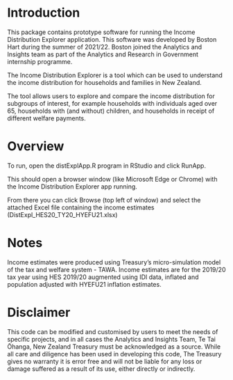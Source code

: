# Introduction
This package contains prototype software for running the Income Distribution 
Explorer application. This software was developed by Boston Hart during the 
summer of 2021/22. Boston joined the Analytics and Insights team as part of
the Analytics and Research in Government internship programme.

The Income Distribution Explorer is a tool which can be used to understand the
income distribution for households and families in New Zealand.

The tool allows users to explore and compare the income distribution for 
subgroups of interest, for example households with individuals aged over 65, 
households with (and without) children, and households in receipt of different 
welfare payments.

# Overview

To run, open the distExplApp.R program in RStudio and click RunApp. 

This should open a browser window (like Microsoft Edge or Chrome) with the Income 
Distribution Explorer app running.

From there you can click Browse (top left of window) and select the attached Excel 
file containing the income estimates (DistExpl_HES20_TY20_HYEFU21.xlsx)

# Notes

Income estimates were produced using Treasury’s micro-simulation model of the tax and 
welfare system - TAWA. Income estimates are for the 2019/20 tax year using HES 2019/20 
augmented using IDI data, inflated and population adjusted with HYEFU21 inflation 
estimates.

# Disclaimer

This code can be modified and customised by users to meet the needs of specific
projects, and in all cases the Analytics and Insights Team,
Te Tai Ōhanga, New Zealand Treasury must be acknowledged as a source.
While all care and diligence has been used in developing this code,
The Treasury gives no warranty it is error free and will not be liable for any
loss or damage suffered as a result of its use, either directly or indirectly.
